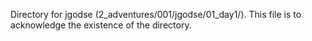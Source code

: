 Directory for jgodse (2_adventures/001/jgodse/01_day1/). This file is to acknowledge the existence of the directory. 